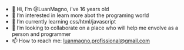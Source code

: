 - 👋 Hi, I’m @LuanMagno, i've 16 years old 
- 👀 I’m interested in learn more abot the programing world 
- 🌱 I’m currently learning css/html/javascript
- 💞️ I’m looking to collaborate on a place who will help me envolve as a person and programmer 
- 📫 How to reach me: luanmagno.profissional@gmail.com

<!---
LuanMagno/LuanMagno is a ✨ special ✨ repository because its `README.md` (this file) appears on your GitHub profile.
You can click the Preview link to take a look at your changes.
--->
